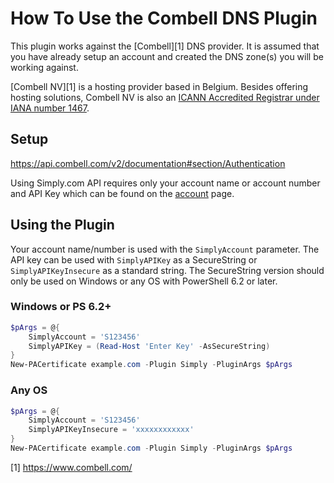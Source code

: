 # How To Use the Combell DNS Plugin

This plugin works against the [Combell][1] DNS provider. It is assumed that you have already setup an account and created the DNS zone(s) you will be working against.

[Combell NV][1] is a hosting provider based in Belgium. Besides offering hosting solutions, Combell NV is also an [ICANN Accredited Registrar under IANA number 1467](https://www.icann.org/en/accredited-registrars?sort-direction=asc&sort-param=name&page=1&iana-number=1467&country=Belgium).

## Setup

https://api.combell.com/v2/documentation#section/Authentication



Using Simply.com API requires only your account name or account number and API Key which can be found on the [account](https://www.simply.com/en/controlpanel/account/) page.

## Using the Plugin

Your account name/number is used with the `SimplyAccount` parameter. The API key can be used with `SimplyAPIKey` as a SecureString or `SimplyAPIKeyInsecure` as a standard string. The SecureString version should only be used on Windows or any OS with PowerShell 6.2 or later.


### Windows or PS 6.2+

```powershell
$pArgs = @{
    SimplyAccount = 'S123456'
    SimplyAPIKey = (Read-Host 'Enter Key' -AsSecureString)
}
New-PACertificate example.com -Plugin Simply -PluginArgs $pArgs
```

### Any OS

```powershell
$pArgs = @{
    SimplyAccount = 'S123456'
    SimplyAPIKeyInsecure = 'xxxxxxxxxxxx'
}
New-PACertificate example.com -Plugin Simply -PluginArgs $pArgs
```

[1] https://www.combell.com/
